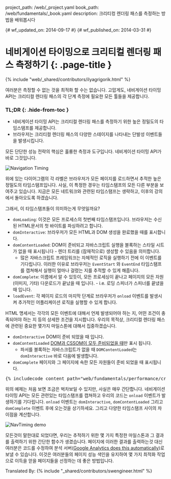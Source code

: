 project_path: /web/_project.yaml
book_path: /web/fundamentals/_book.yaml
description: 크리티컹 렌더링 패스를 측정하는 방법을 배워봅시다

{# wf_updated_on: 2014-09-17 #}
{# wf_published_on: 2014-03-31 #}

# 네비게이션 타이밍으로 크리티컬 렌더링 패스 측정하기 {: .page-title }

{% include "web/_shared/contributors/ilyagrigorik.html" %}


여러분은 측정할 수 없는 것을 최적화 할 수는 없습니다. 고맙게도, 네비게이션 타이밍 API는
크리티컬 렌더링 패스의 각 단계 측정에 필요한 모든 툴들을 제공합니다.

### TL;DR {: .hide-from-toc }
- 네비게이션 타이밍 API는 크리티컬 렌더링 패스를 측정하기 위한 높은 정밀도의 타임스탬프를 제공합니다.
- 브라우저는 크리티컬 렌더링 패스의 다양한 스테이지를 나타내는 단발성 이벤트들을 발생시킵니다.


모든 단단한 성능 전략의 핵심은 훌륭한 측정과 도구입니다. 네비게이션 타이밍 API가 바로 그것입니다.

<img src="images/dom-navtiming.png" class="center" alt="Navigation Timing">

위에 있는 다이어그램의 각 라벨은 브라우저가 모든 페이지를 로드하면서 추적한 높은 정밀도의 타임스탬프입니다. 사실, 이 특정한 경우는 타임스탬프의 모든 다른 부분을 보여주고 있습니다. 지금은 모든 네트워크와 관련된 타임스탬프는 생략하고, 이후의 강의에서 돌아오도록 하겠습니다.

그래서, 이 타임스탬프들이 의미하는게 무엇일까요?

* `domLoading`: 이것은 모든 프로세스의 첫번째 타임스탬프입니다. 브라우저는 수신된 HTML문서의 첫 바이트를 파싱하려고 합니다.
* `domInteractive`: 브라우저가 모든 HTML과 DOM 생성을 완료했을 때를 표시합니다.
* `domContentLoaded`: DOM이 준비되고 자바스크립트 실행을 블록하는 스타일 시트가 없을 때 표시됩니다 - 렌더 트리를 (잠재적으로) 생성할 수 있음을 의미합니다.
    * 많은 자바스크립트 프레임워크는 자체적인 로직을 실행하기 전에 이 이벤트를 기다립니다. 이러한 이유로 브라우저는 `EventStart` 와 `EventEnd` 타임스탬프를 캡쳐해서 실행이 얼마나 걸렸는 지를 추적할 수 있게 해줍니다.
* `domComplete`: 이름에서 알 수 있듯이, 모든 프로세싱이 끝나고 페이지의 모든 자원 (이미지, 기타) 다운로드가 끝났을 때 입니다. -
  i.e. 로딩 스피너가 스피너를 끝냈을 때 입니다.
* `loadEvent`: 각 페이지 로드의 마지막 단계로 브라우저가 `onload` 이벤트를 발생시켜 추가적인 어플리케이션 로직을 실행할 수 있게 합니다.

HTML 명세서는 각각의 모든 이벤트에 대해서 언제 발생되어야 하는 지, 어떤 조건이 충족되어야 하는 지 등의 상세한 조건을 지시합니다. 우리의 목적상, 크리티컬 렌더링 패스에 관련된 중요한 몇가지 마일스톤에 대해서 집중하겠습니다.

* `domInteractive` DOM이 준비 되었을 때 입니다.
* `domContentLoaded` [DOM과 CSSOM이 모두 준비되었을 때](http://calendar.perfplanet.com/2012/deciphering-the-critical-rendering-path/)만 표시 됩니다.
    * 파서를 블록하는 자바스크립트가 없을 때 `DOMContentLoaded`는 `domInteractive` 바로 다음에 발생합니다.
* `domComplete` 페이지와 그 페이지에 속한 모든 자원들이 준비 되었을 때 표시됩니다.

<div class="clearfix"></div>


<pre class="prettyprint">
{% includecode content_path="web/fundamentals/performance/critical-rendering-path/_code/measure_crp.html" region_tag="full" adjust_indentation="auto" %}
</pre>

위의 예제는 처음 보면 조금은 벅차보일 수 있지만, 사실은 매우 간단합니다. 네비게이션 타이밍 API는 모든 관련있는 타임스탬프를 캡쳐하고 우리의 코드는 `onload` 이벤트가 발생하기를 기다립니다. `onload` 이벤트는 `domInteractive`, `domContentLoaded` 그리고 `domComplete` 이벤트 후에 오는것을 상기하세요. 그리고 다양한 타임스탬프 사이의 차이점을 계산합니다.

<img src="images/device-navtiming-small.png" class="center" alt="NavTiming demo">

모든것이 말한대로 되었다면, 우리는 추적하기 위한 몇 가지 특정한 마일스톤과 그 결과를 출력하기 위한 간단한 함수가 생겼습니다. 페이지에 이러한 결과를 출력하는것 대신 여러분은 코드를 수정하여 분석 서버([Google Analytics does this automatically](https://support.google.com/analytics/answer/1205784?hl=en))로 보낼 수 있습니다. 이것은 여러분들의 페이지 성능 색인을 유지하여 몇 가지 최적화 작업으로 이득을 얻을 페이지들을 선정하는 데 좋은 방법입니다.

Translated By: 
{% include "_shared/contributors/swengineer.html" %}
